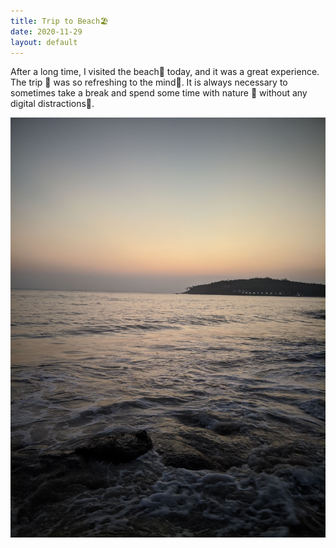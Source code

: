 ```yaml
---
title: Trip to Beach🏖️
date: 2020-11-29
layout: default
---
```

After a long time, I visited the beach🌊 today, and it was a great experience. The trip 🚗 was so refreshing to the mind🧠. It is always necessary to sometimes take a break and spend some time with nature 🍃 without any digital distractions📱.

![alt text](/Images/Microblog/4.jpg "1")
